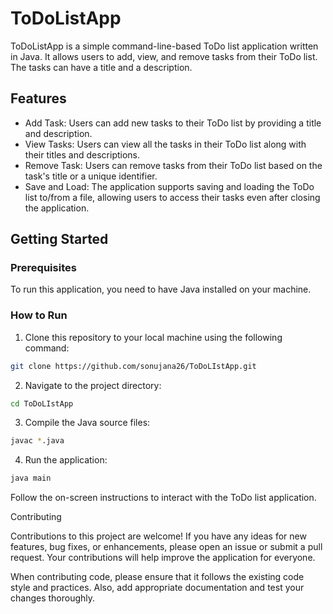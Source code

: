 # ToDoListApp

ToDoListApp is a simple command-line-based ToDo list application written in Java. It allows users to add, view, and remove tasks from their ToDo list. The tasks can have a title and a description.

## Features

- Add Task: Users can add new tasks to their ToDo list by providing a title and description.
- View Tasks: Users can view all the tasks in their ToDo list along with their titles and descriptions.
- Remove Task: Users can remove tasks from their ToDo list based on the task's title or a unique identifier.
- Save and Load: The application supports saving and loading the ToDo list to/from a file, allowing users to access their tasks even after closing the application.

## Getting Started

### Prerequisites

To run this application, you need to have Java installed on your machine.

### How to Run

1. Clone this repository to your local machine using the following command:

```bash
git clone https://github.com/sonujana26/ToDoLIstApp.git
```

2. Navigate to the project directory:
```bash
cd ToDoLIstApp
```

3. Compile the Java source files:
```bash
javac *.java
```

4. Run the application:
```bash
java main
```

Follow the on-screen instructions to interact with the ToDo list application.

Contributing

Contributions to this project are welcome! If you have any ideas for new features, bug fixes, or enhancements, please open an issue or submit a pull request. Your contributions will help improve the application for everyone.

When contributing code, please ensure that it follows the existing code style and practices. Also, add appropriate documentation and test your changes thoroughly.



